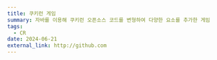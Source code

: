 ```yaml
---
title: 쿠키런 게임
summary: 자바를 이용해 쿠키런 오픈소스 코드를 변형하여 다양한 요소를 추가한 게임
tags:
  - CR
date: 2024-06-21
external_link: http://github.com
---
```

